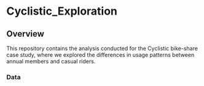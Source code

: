 # Cyclistic_Exploration
## Overview
This repository contains the analysis conducted for the Cyclistic bike-share case study, where we explored the differences in usage patterns between annual members and casual riders.
### Data
